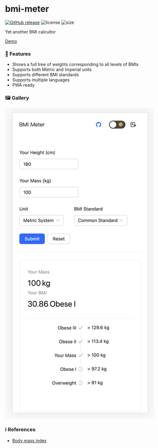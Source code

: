 # bmi-meter

[![GitHub release](https://img.shields.io/github/release/yinyanfr/bmi-meter.svg?style=flat-square)](https://github.com/yinyanfr/bmi-meter/releases/latest)
![license](https://img.shields.io/github/license/yinyanfr/bmi-meter?style=flat-square)
![size](https://img.shields.io/github/repo-size/yinyanfr/bmi-meter?style=flat-square)

Yet another BMI calcultor

[Demo](https://bmi-meter.web.app/)

### :star2: Features

- Shows a full tree of weights corresponding to all levels of BMIs
- Supports both Metric and Imperial units
- Supports different BMI standards
- Supports multiple languages
- PWA ready

### :framed_picture: Gallery

![image-showcasing](./assets/showcasing.png)

### :information_source: References

- [Body mass index](https://en.wikipedia.org/wiki/Body_mass_index)
